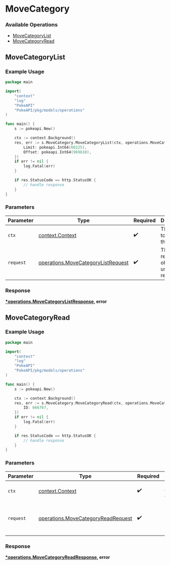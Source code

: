 # MoveCategory

### Available Operations

* [MoveCategoryList](#movecategorylist)
* [MoveCategoryRead](#movecategoryread)

## MoveCategoryList

### Example Usage

```go
package main

import(
	"context"
	"log"
	"PokeAPI"
	"PokeAPI/pkg/models/operations"
)

func main() {
    s := pokeapi.New()

    ctx := context.Background()
    res, err := s.MoveCategory.MoveCategoryList(ctx, operations.MoveCategoryListRequest{
        Limit: pokeapi.Int64(60225),
        Offset: pokeapi.Int64(969810),
    })
    if err != nil {
        log.Fatal(err)
    }

    if res.StatusCode == http.StatusOK {
        // handle response
    }
}
```

### Parameters

| Parameter                                                                                | Type                                                                                     | Required                                                                                 | Description                                                                              |
| ---------------------------------------------------------------------------------------- | ---------------------------------------------------------------------------------------- | ---------------------------------------------------------------------------------------- | ---------------------------------------------------------------------------------------- |
| `ctx`                                                                                    | [context.Context](https://pkg.go.dev/context#Context)                                    | :heavy_check_mark:                                                                       | The context to use for the request.                                                      |
| `request`                                                                                | [operations.MoveCategoryListRequest](../../models/operations/movecategorylistrequest.md) | :heavy_check_mark:                                                                       | The request object to use for the request.                                               |


### Response

**[*operations.MoveCategoryListResponse](../../models/operations/movecategorylistresponse.md), error**


## MoveCategoryRead

### Example Usage

```go
package main

import(
	"context"
	"log"
	"PokeAPI"
	"PokeAPI/pkg/models/operations"
)

func main() {
    s := pokeapi.New()

    ctx := context.Background()
    res, err := s.MoveCategory.MoveCategoryRead(ctx, operations.MoveCategoryReadRequest{
        ID: 666767,
    })
    if err != nil {
        log.Fatal(err)
    }

    if res.StatusCode == http.StatusOK {
        // handle response
    }
}
```

### Parameters

| Parameter                                                                                | Type                                                                                     | Required                                                                                 | Description                                                                              |
| ---------------------------------------------------------------------------------------- | ---------------------------------------------------------------------------------------- | ---------------------------------------------------------------------------------------- | ---------------------------------------------------------------------------------------- |
| `ctx`                                                                                    | [context.Context](https://pkg.go.dev/context#Context)                                    | :heavy_check_mark:                                                                       | The context to use for the request.                                                      |
| `request`                                                                                | [operations.MoveCategoryReadRequest](../../models/operations/movecategoryreadrequest.md) | :heavy_check_mark:                                                                       | The request object to use for the request.                                               |


### Response

**[*operations.MoveCategoryReadResponse](../../models/operations/movecategoryreadresponse.md), error**

